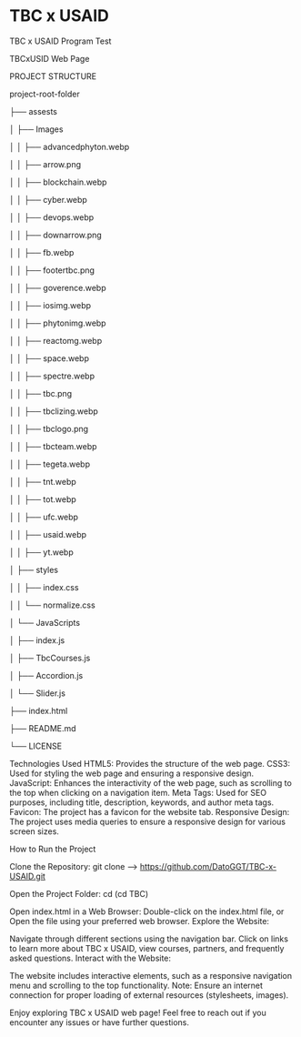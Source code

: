# TBC x USAID
 TBC x USAID Program Test

	
TBCxUSID Web Page

PROJECT STRUCTURE


project-root-folder

  ├── assests
  
  │   ├── Images
  
  │   │   ├── advancedphyton.webp
 
  │   │   ├── arrow.png
  
  │   │   ├── blockchain.webp
  
  │   │   ├── cyber.webp
  
  │   │   ├── devops.webp
  
  │   │   ├── downarrow.png
  
  │   │   ├── fb.webp
  
  │   │   ├── footertbc.png
  
  │   │   ├── goverence.webp
  
  │   │   ├── iosimg.webp
  
  │   │   ├── phytonimg.webp
  
  │   │   ├── reactomg.webp
  
  │   │   ├── space.webp
  
  │   │   ├── spectre.webp
  
  │   │   ├── tbc.png
  
  │   │   ├── tbclizing.webp
  
  │   │   ├── tbclogo.png
  
  │   │   ├── tbcteam.webp
  
  │   │   ├── tegeta.webp
  
  │   │   ├── tnt.webp
  
  │   │   ├── tot.webp
  
  │   │   ├── ufc.webp
  
  │   │   ├── usaid.webp
  
  │   │   ├── yt.webp
  
 
  
  │   ├── styles
  
  │   │   ├── index.css
  
  │   │   └── normalize.css
  
  │   └── JavaScripts
  
  │       ├── index.js
  
  │       ├── TbcCourses.js
  
  │       ├── Accordion.js
  
  │       └── Slider.js
  
  ├── index.html
  
  ├── README.md
  
  └── LICENSE
  



Technologies Used
HTML5: Provides the structure of the web page.
CSS3: Used for styling the web page and ensuring a responsive design.
JavaScript: Enhances the interactivity of the web page, such as scrolling to the top when clicking on a navigation item.
Meta Tags: Used for SEO purposes, including title, description, keywords, and author meta tags.
Favicon: The project has a favicon for the website tab.
Responsive Design: The project uses media queries to ensure a responsive design for various screen sizes.


How to Run the Project

Clone the Repository:
git clone --> https://github.com/DatoGGT/TBC-x-USAID.git

Open the Project Folder:
cd <project-folder> (cd TBC)

Open index.html in a Web Browser:
Double-click on the index.html file, or
Open the file using your preferred web browser.
Explore the Website:

Navigate through different sections using the navigation bar.
Click on links to learn more about TBC x USAID, view courses, partners, and frequently asked questions.
Interact with the Website:

The website includes interactive elements, such as a responsive navigation menu and scrolling to the top functionality.
Note:
Ensure an internet connection for proper loading of external resources (stylesheets, images).

Enjoy exploring TBC x USAID web page!
Feel free to reach out if you encounter any issues or have further questions.





